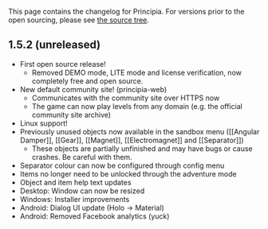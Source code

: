 This page contains the changelog for Principia. For versions prior to the open sourcing, please see [the source tree](https://github.com/Bithack/principia/tree/master/changes).

## 1.5.2 (unreleased)
- First open source release!
  - Removed DEMO mode, LITE mode and license verification, now completely free and open source.
- New default community site! (principia-web)
  - Communicates with the community site over HTTPS now
  - The game can now play levels from any domain (e.g. the official community site archive)
- Linux support!
- Previously unused objects now available in the sandbox menu ([[Angular Damper]], [[Gear]], [[Magnet]], [[Electromagnet]] and [[Separator]])
  - These objects are partially unfinished and may have bugs or cause crashes. Be careful with them.
- Separator colour can now be configured through config menu
- Items no longer need to be unlocked through the adventure mode
- Object and item help text updates
- Desktop: Window can now be resized
- Windows: Installer improvements
- Android: Dialog UI update (Holo -> Material)
- Android: Removed Facebook analytics (yuck)